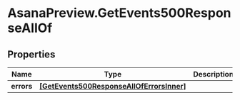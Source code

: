 # AsanaPreview.GetEvents500ResponseAllOf

## Properties

Name | Type | Description | Notes
------------ | ------------- | ------------- | -------------
**errors** | [**[GetEvents500ResponseAllOfErrorsInner]**](GetEvents500ResponseAllOfErrorsInner.md) |  | [optional] 


